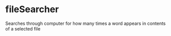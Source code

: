 # fileSearcher
Searches through computer for how many times a word appears in contents of a selected file
